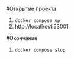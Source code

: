 #Открытие проекта
1. `docker compose up`
2. http://localhost:53001

#Окончание
1. `docker compose stop`

